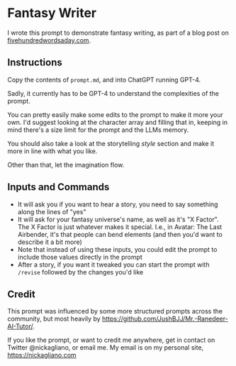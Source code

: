# Fantasy Writer

I wrote this prompt to demonstrate fantasy writing, as part of a blog post on [fivehundredwordsaday.com](https://www.fivehundredwordsaday.com/gpt).

## Instructions

Copy the contents of `prompt.md`, and into ChatGPT running GPT-4.

Sadly, it currently has to be GPT-4 to understand the complexities of the prompt.

You can pretty easily make some edits to the prompt to make it more your own. I'd suggest looking at the character array and filling that in, keeping in mind there's a size limit for the prompt and the LLMs memory.

You should also take a look at the storytelling _style_ section and make it more in line with what you like.

Other than that, let the imagination flow.

## Inputs and Commands

- It will ask you if you want to hear a story, you need to say something along the lines of "yes"
- It will ask for your fantasy universe's name, as well as it's "X Factor". The X Factor is just whatever makes it special. I.e., in Avatar: The Last Airbender, it's that people can bend elements (and then you'd want to describe it a bit more)
- Note that instead of using these inputs, you could edit the prompt to include those values directly in the prompt
- After a story, if you want it tweaked you can start the prompt with `/revise` followed by the changes you'd like

## Credit
This prompt was influenced by some more structured prompts across the community, but most heavily by https://github.com/JushBJJ/Mr.-Ranedeer-AI-Tutor/.

If you like the prompt, or want to credit me anywhere, get in contact on Twitter @nickagliano, or email me. My email is on my personal site, https://nickagliano.com
